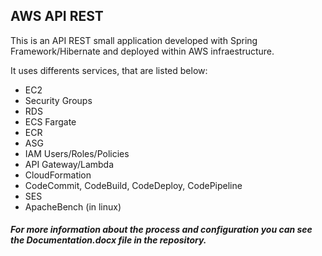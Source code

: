 ## AWS API REST

This is an API REST small application developed with Spring Framework/Hibernate and deployed within AWS infraestructure.


It uses differents services, that are listed below:

- EC2
- Security Groups
- RDS
- ECS Fargate
- ECR
- ASG
- IAM Users/Roles/Policies
- API Gateway/Lambda
- CloudFormation
- CodeCommit, CodeBuild, CodeDeploy, CodePipeline
- SES
- ApacheBench (in linux)



##### For more information about the process and configuration you can see the Documentation.docx file in the repository.
